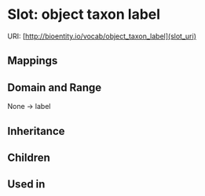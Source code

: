 # Slot: object taxon label




URI: [http://bioentity.io/vocab/object_taxon_label](slot_uri)
## Mappings

## Domain and Range

None -> label
## Inheritance

## Children

## Used in

